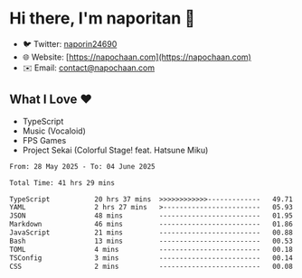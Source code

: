 # Hi there, I'm naporitan 👋

- 🐦 Twitter: [naporin24690](https://twitter.com/naporin24690)
- 🌐 Website: [https://napochaan.com](https://napochaan.com)
- ✉️ Email: [contact@napochaan.com](mailto:contact@napochaan.com)

## What I Love ❤️
- TypeScript
- Music (Vocaloid)
- FPS Games
- Project Sekai (Colorful Stage! feat. Hatsune Miku)

<!--START_SECTION:waka-->

```txt
From: 28 May 2025 - To: 04 June 2025

Total Time: 41 hrs 29 mins

TypeScript           20 hrs 37 mins  >>>>>>>>>>>>-------------   49.71 %
YAML                 2 hrs 27 mins   >------------------------   05.93 %
JSON                 48 mins         -------------------------   01.95 %
Markdown             46 mins         -------------------------   01.86 %
JavaScript           21 mins         -------------------------   00.88 %
Bash                 13 mins         -------------------------   00.53 %
TOML                 4 mins          -------------------------   00.18 %
TSConfig             3 mins          -------------------------   00.14 %
CSS                  2 mins          -------------------------   00.08 %
```

<!--END_SECTION:waka-->

